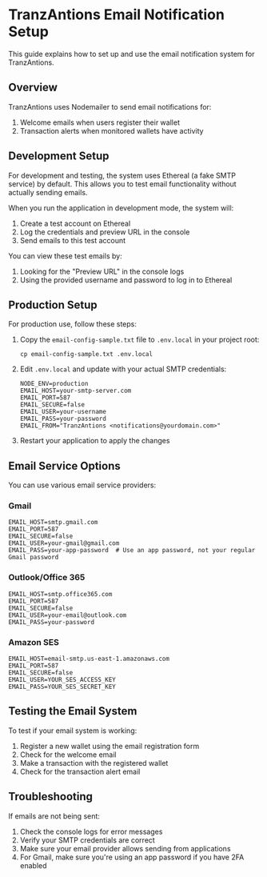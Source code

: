# TranzAntions Email Notification Setup

This guide explains how to set up and use the email notification system for TranzAntions.

## Overview

TranzAntions uses Nodemailer to send email notifications for:
1. Welcome emails when users register their wallet
2. Transaction alerts when monitored wallets have activity

## Development Setup

For development and testing, the system uses Ethereal (a fake SMTP service) by default. This allows you to test email functionality without actually sending emails.

When you run the application in development mode, the system will:
1. Create a test account on Ethereal
2. Log the credentials and preview URL in the console
3. Send emails to this test account

You can view these test emails by:
1. Looking for the "Preview URL" in the console logs
2. Using the provided username and password to log in to Ethereal

## Production Setup

For production use, follow these steps:

1. Copy the `email-config-sample.txt` file to `.env.local` in your project root:
   ```
   cp email-config-sample.txt .env.local
   ```

2. Edit `.env.local` and update with your actual SMTP credentials:
   ```
   NODE_ENV=production
   EMAIL_HOST=your-smtp-server.com
   EMAIL_PORT=587
   EMAIL_SECURE=false
   EMAIL_USER=your-username
   EMAIL_PASS=your-password
   EMAIL_FROM="TranzAntions <notifications@yourdomain.com>"
   ```

3. Restart your application to apply the changes

## Email Service Options

You can use various email service providers:

### Gmail
```
EMAIL_HOST=smtp.gmail.com
EMAIL_PORT=587
EMAIL_SECURE=false
EMAIL_USER=your-gmail@gmail.com
EMAIL_PASS=your-app-password  # Use an app password, not your regular Gmail password
```

### Outlook/Office 365
```
EMAIL_HOST=smtp.office365.com
EMAIL_PORT=587
EMAIL_SECURE=false
EMAIL_USER=your-email@outlook.com
EMAIL_PASS=your-password
```

### Amazon SES
```
EMAIL_HOST=email-smtp.us-east-1.amazonaws.com
EMAIL_PORT=587
EMAIL_SECURE=false
EMAIL_USER=YOUR_SES_ACCESS_KEY
EMAIL_PASS=YOUR_SES_SECRET_KEY
```

## Testing the Email System

To test if your email system is working:

1. Register a new wallet using the email registration form
2. Check for the welcome email
3. Make a transaction with the registered wallet
4. Check for the transaction alert email

## Troubleshooting

If emails are not being sent:

1. Check the console logs for error messages
2. Verify your SMTP credentials are correct
3. Make sure your email provider allows sending from applications
4. For Gmail, make sure you're using an app password if you have 2FA enabled
